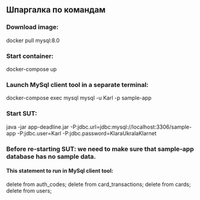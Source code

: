  ## Шпаргалка по командам


 ### Download image:
docker pull mysql:8.0

 ### Start container:
docker-compose up

 ### Launch MySql client tool in a separate terminal:
docker-compose exec mysql mysql -u Karl -p sample-app

 ### Start SUT:
java -jar app-deadline.jar -P:jdbc.url=jdbc:mysql://localhost:3306/sample-app -P:jdbc.user=Karl -P:jdbc.password=KlaraUkralaKlarnet

### Before re-starting SUT: we need to make sure that sample-app database has no sample data.
#### This statement to run in MySql client tool:
delete from auth_codes; delete from card_transactions; delete from cards; delete from users;


